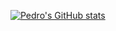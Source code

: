 [![Pedro's GitHub stats](https://github-readme-stats.vercel.app/api?username=pedrorcm)](https://github.com/username=pedrorcm/github-readme-stats)
